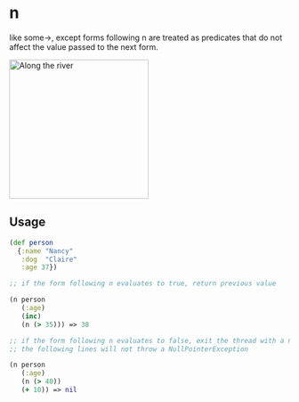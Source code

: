 # n

like some->, except forms following n are treated as predicates that do not affect the value passed to the next form.

<img src="http://www.csstoday.com/UploadFiles/Multimedia/2015/4/201504161045388080.jpg"
 alt="Along the river" height="250" />

## Usage

```clojure
(def person
  {:name "Nancy"
   :dog  "Claire"
   :age 37})

;; if the form following n evaluates to true, return previous value

(n person
   (:age)
   (inc)
   (n (> 35))) => 38

;; if the form following n evaluates to false, exit the thread with a nil
;; the following lines will not throw a NullPointerException

(n person
   (:age)
   (n (> 40))
   (+ 10)) => nil

```
